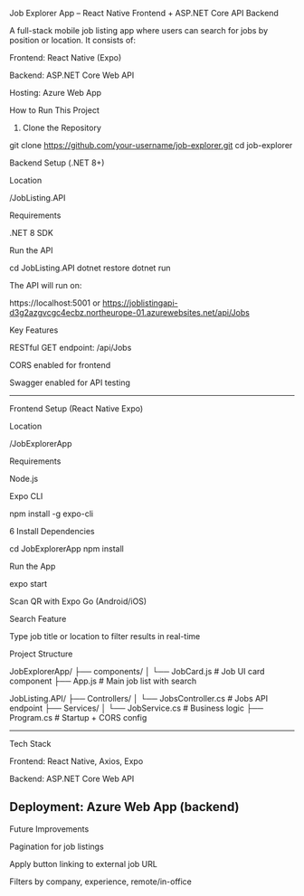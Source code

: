  
Job Explorer App – React Native Frontend + ASP.NET Core API Backend

A full-stack mobile job listing app where users can search for jobs by position or location. It consists of:

Frontend: React Native (Expo)

Backend: ASP.NET Core Web API

Hosting: Azure Web App

 How to Run This Project

1. Clone the Repository

git clone https://github.com/your-username/job-explorer.git
cd job-explorer

 Backend Setup (.NET 8+)

 Location

/JobListing.API

 Requirements

.NET 8 SDK


Run the API

cd JobListing.API
dotnet restore
dotnet run

The API will run on:

https://localhost:5001 or https://joblistingapi-d3g2azgvcgc4ecbz.northeurope-01.azurewebsites.net/api/Jobs

 Key Features

RESTful GET endpoint: /api/Jobs

CORS enabled for frontend

Swagger enabled for API testing


----------------------------------------------------------------------------------------
 Frontend Setup (React Native Expo)

 Location

/JobExplorerApp

 Requirements

Node.js

Expo CLI

npm install -g expo-cli

6 Install Dependencies

cd JobExplorerApp
npm install

 Run the App

expo start

Scan QR with Expo Go (Android/iOS)

 Search Feature

Type job title or location to filter results in real-time

 Project Structure

JobExplorerApp/
├── components/
│   └── JobCard.js         # Job UI card component
├── App.js                 # Main job list with search

JobListing.API/
├── Controllers/
│   └── JobsController.cs  # Jobs API endpoint
├── Services/
│   └── JobService.cs      # Business logic
├── Program.cs             # Startup + CORS config


----------------------------------------------------------------------------
 Tech Stack

Frontend: React Native, Axios, Expo

Backend: ASP.NET Core Web API

Deployment: Azure Web App (backend)
----------------------------------------------------

 Future Improvements

Pagination for job listings

Apply button linking to external job URL

Filters by company, experience, remote/in-office

